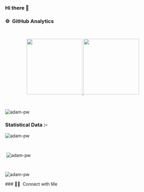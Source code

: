 ### Hi there 👋

<!--
**123bhagesh/123bhagesh** is a ✨ _special_ ✨ repository because its `README.md` (this file) appears on your GitHub profile.

Here are some ideas to get you started:

- 🔭 I’m currently working on ...
- 🌱 I’m currently learning ...
- 👯 I’m looking to collaborate on ...
- 🤔 I’m looking for help with ...
- 💬 Ask me about ...
- 📫 How to reach me: ...
- 😄 Pronouns: ...
- ⚡ Fun fact: ...
-->


### ⚙️ &nbsp;GitHub Analytics
​
<p align="center">

<a href="https://github.com/123bhagesh">

  <img height="180em" src="https://github-readme-stats-eight-theta.vercel.app/api?username=123bhagesh&show_icons=true&theme=algolia&include_all_commits=true&count_private=true"/>

  <img height="180em" src="https://github-readme-stats-eight-theta.vercel.app/api/top-langs/?username=123bhagesh&layout=compact&langs_count=5&theme=algolia"/>
</a>
</p>
<br>

<p><img align="center" src="https://github-readme-streak-stats.herokuapp.com/?user=123bhagesh&theme=dark&background=0d1117&date_format=M%20j%5B%2C%20Y%5D" alt="adam-pw" /></p>

<h3>Statistical Data :-</h3>
<p><img align="center"
    src="https://github-readme-stats.vercel.app/api/top-langs?username=123bhagesh&show_icons=true&locale=en&bg_color=0d1117&text_color=ffffff&layout=compact"
    alt="adam-pw" 
    bg_color=#808080/></p>

<br>

<p>&nbsp;<img align="center" src="https://github-readme-stats.vercel.app/api?username=123bhagesh&show_icons=true&locale=en&bg_color=0d1117&text_color=ffffff&repo=convoychat"
    alt="adam-pw" /></p>

<br>

<p><img align="center" src="https://github-readme-streak-stats.herokuapp.com/?user=123bhagesh&theme=dark&background=0d1117&date_format=M%20j%5B%2C%20Y%5D" alt="adam-pw" /></p>
### 🤝🏻 &nbsp;Connect with Me

